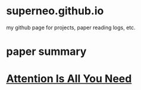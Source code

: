 # superneo.github.io
my github page for projects, paper reading logs, etc.

# paper summary
# [Attention Is All You Need](paper/attention_is_all_you_need.md)

